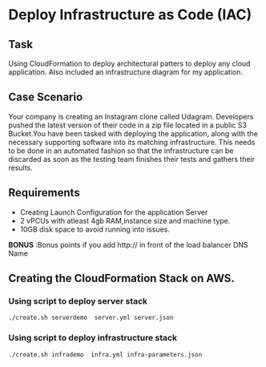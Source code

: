 # Deploy Infrastructure as Code (IAC)

## Task
Using CloudFormation to deploy architectural patters to deploy any cloud application.
Also included an infrastructure diagram for my application.

## Case Scenario
<p>Your company is creating an Instagram clone called Udagram. Developers pushed the latest version of their code in a zip file located in a public S3 Bucket.You have been tasked with deploying the application, along with the necessary supporting software into its matching infrastructure.
This needs to be done in an automated fashion so that the infrastructure can be discarded as soon as the testing team finishes their tests and gathers their results.

<p/>

## Requirements 
- Creating Launch Configuration for the application Server
- 2 vPCUs with atleast 4gb RAM,instance size and machine type.
- 10GB disk space to avoid running into issues.  

**BONUS** :Bonus points if you add http:// in front of the load balancer DNS Name

## Creating the CloudFormation Stack on AWS.
 ### Using script to deploy server stack
 ```
 ./create.sh serverdemo  server.yml server.json
 
```
 ### Using script to deploy infrastructure stack 
 ```
 ./create.sh infrademo  infra.yml infra-parameters.json
 ```
